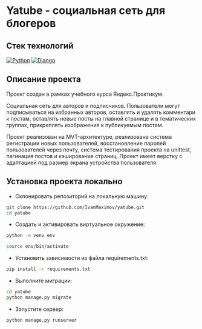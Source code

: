 # Yatube - социальная сеть для блогеров

## Стек технологий

[![Python](https://img.shields.io/badge/-Python-464646?style=flat-square&logo=Python)](https://www.python.org/)
[![Django](https://img.shields.io/badge/-Django-464646?style=flat-square&logo=Django)](https://www.djangoproject.com/)

## Описание проекта

Проект создан в рамках учебного курса Яндекс.Практикум.

Социальная сеть для авторов и подписчиков. Пользователи могут подписываться на избранных авторов, оставлять и удалять комментари к постам, оставлять новые посты на главной странице и в тематических группах, прикреплять изображения к публикуемым постам.

Проект реализован на MVT-архитектуре, реализована система регистрации новых пользователей, восстановление паролей пользователей через почту, система тестирования проекта на unittest, пагинация постов и кэширование страниц. Проект имеет верстку с адаптацией под размер экрана устройства пользователя.

## Установка проекта локально

* Склонировать репозиторий на локальную машину:
```bash
git clone https://github.com/IvanMaximov/yatube.git
cd yatube
```

* Cоздать и активировать виртуальное окружение:

```bash
python -m venv env
```

```bash
source env/bin/activate
```

* Установить зависимости из файла requirements.txt:

```bash
pip install -r requirements.txt
```

* Выполните миграции:

```bash
cd yatube
python manage.py migrate
```

* Запустите сервер:
```bash
python manage.py runserver
```
